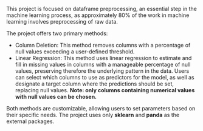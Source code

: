 This project is focused on dataframe preprocessing, an essential step in the machine learning process, as approximately 80% of the work in machine learning involves preprocessing of raw data.

The project offers two primary methods:

- Column Deletion: This method removes columns with a percentage of null values exceeding a user-defined threshold.
- Linear Regression: This method uses linear regression to estimate and fill in missing values in columns with a manageable percentage of null values, preserving therefore the underlying pattern in the data. Users can select which columns to use as predictors for the model, as well as designate a target column where the predictions should be set, replacing null values. **Note: only columns containing numerical values with null values can be chosen.**

Both methods are customizable, allowing users to set parameters based on their specific needs.
The project uses only **sklearn** and **panda** as the external packages.

